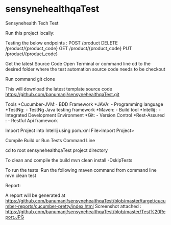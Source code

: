 # sensynehealthqaTest
Sensynehealth Tech Test



Run this project locally:

Testing the below endpoints :
POST /product
DELETE /product/{product_code}
GET /product/{product_code}
PUT /product/{product_code}

Get the latest Source Code
Open Terminal or command line cd to the desired folder where the test automation source code needs to be checkout

Run command git clone

This will download the latest template source code https://github.com/banumanj/sensynehealthqaTest.git

Tools
*Cucumber-JVM:- BDD Framework
*JAVA: - Programming language
*TestNg: - TestNg Java testing framework
*Maven: - Build tool
*Intellij : - Integrated Development Environment
*Git: - Version Control
*Rest-Assured : - Restful Api framework

Import Project into Intellij using pom.xml
File>Import Project>

Compile Build or Run Tests
Command Line

cd to root sensynehealthqaTest project directory

To clean and compile the build
mvn clean install -DskipTests

To run the tests :Run the following maven command from command line
mvn clean test

Report:

A report will be generated at https://github.com/banumanj/sensynehealthqaTest/blob/master/target/cucumber-reports/cucumber-pretty/index.html
Screenshot attached : https://github.com/banumanj/sensynehealthqaTest/blob/master/Test%20Report.JPG
